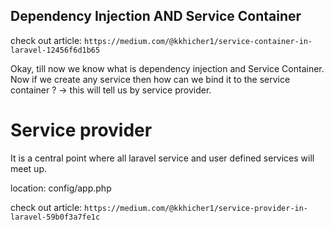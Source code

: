 ##                           Dependency Injection  AND Service Container

check out article: `https://medium.com/@kkhicher1/service-container-in-laravel-12456f6d1b65`


Okay, till now we know what is dependency injection and Service Container.
Now if we create any service then how can we bind it to the service container ?
-> this will tell us by service provider.

# Service provider
It is a central point where all laravel service and user defined services will meet up.

location: config/app.php

check out article: `https://medium.com/@kkhicher1/service-provider-in-laravel-59b0f3a7fe1c`


